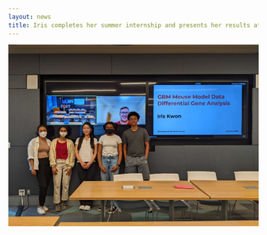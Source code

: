 ```yaml
---
layout: news
title: Iris completes her summer internship and presents her results at lab meeting. Great job Iris! 
---
```


![](/assets/news/iris_summer_072123.jpg)
